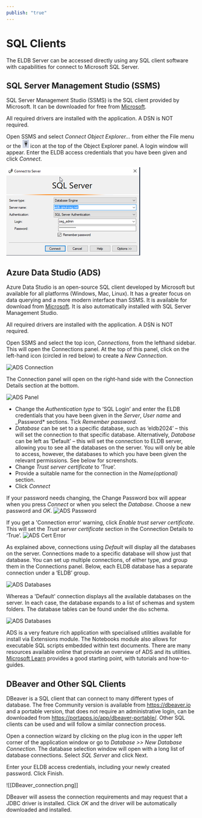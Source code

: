 ```yaml
---
publish: "true"
---
```

# SQL Clients

The ELDB Server can be accessed directly using any SQL client software with capabilities for connect to Microsoft SQL Server. 

## SQL Server Management Studio (SSMS)

SQL Server Management Studio (SSMS) is the SQL client provided by Microsoft. It can be downloaded for free from [Microsoft](<https://docs.microsoft.com/en-us/sql/ssms/download-sql-server-management-studio-ssms?view=sql-server-ver15>).

All required drivers are installed with the application. A DSN is NOT required.

Open SSMS and select *Connect Object Explorer…* from either the File menu or the ![](../_img/Connecting/SSMS_connection_button.png) icon at the top of the Object Explorer panel. A login window will appear. Enter the ELDB access credentials that you have been given and click *Connect*.

![SSMS login](../_img/Connecting/SSMS_login.png)

## Azure Data Studio (ADS)

Azure Data Studio is an open-source SQL client developed by Microsoft but available for all platforms (Windows, Mac, Linux). It has a greater focus on data querying and a more modern interface than SSMS. It is available for download from [Microsoft](<https://learn.microsoft.com/en-us/sql/azure-data-studio/download-azure-data-studio?view=sql-server-ver16&tabs=redhat-install%2Credhat-uninstall>). It is also automatically installed with SQL Server Management Studio.

All required drivers are installed with the application. A DSN is NOT required.

Open SSMS and select the top icon, *Connections*, from the lefthand sidebar. This will open the Connections panel. At the top of this panel, click on the left-hand icon (circled in red below) to create a *New Connection*.

![ADS Connection](ADS_connection_SS.png)

The Connection panel will open on the right-hand side with the Connection Details section at the bottom.

![ADS Panel](ADS_connection_panel.png)

- Change the *Authentication type* to ‘SQL Login’ and enter the ELDB credentials that you have been given in the *Server*, *User name* and _Password* sections. Tick *Remember password*.
- *Database* can be set to a specific database, such as ‘eldb2024’ – this will set the connection to that specific database. Alternatively, *Database* can be left as ‘Default’ – this will set the connection to ELDB server, allowing you to see all the databases on the server. You will only be able to access, however, the databases to which you have been given the relevant permissions. See below for screenshots.
- Change *Trust server certificate* to ‘True’.
- Provide a suitable name for the connection in the *Name(optional)* section.
- Click *Connect*

If your password needs changing, the Change Password box will appear when you press *Connect* or when you select the *Database*. Choose a new password and *OK*. 
![ADS Password](ADS_password.png)

If you get a 'Connection error' warning, click *Enable trust server certificate*. This will set the *Trust server certificate* section in the Connection Details to ‘True’.
![ADS Cert Error](ADS_trust_cert.png)
 
As explained above, connections using *Default* will display all the databases on the server. Connections made to a specific database will show just that database. You can set up multiple connections, of either type, and group them in the Connections panel. Below, each ELDB database has a separate connection under a ‘ELDB’ group.

![ADS Databases](ADS_table_tree.png)

Whereas a 'Default' connection displays all the available databases on the server.  In each case, the database expands to a list of schemas and system folders. The database tables can be found under the `dbo` schema.

![ADS Databases](ADS_db_tree.png)

ADS is a very feature rich application with specialised utilities available for install via Extensions module. The Notebooks module also allows for executable SQL scripts embedded within text documents. There are many resources available online that provide an overview of ADS and its utilities. [Microsoft Learn](<https://learn.microsoft.com/en-us/sql/azure-data-studio/what-is-azure-data-studio?view=sql-server-ver16>) provides a good starting point, with tutorials and how-to-guides. 

## DBeaver and Other SQL Clients

DBeaver is a SQL client that can connect to many different types of database. The free Community version is available from <https://dbeaver.io> and a portable version, that does not require an administrative login, can be downloaded from <https://portapps.io/app/dbeaver-portable/>. Other SQL clients can be used and will follow a similar connection process.

Open a connection wizard by clicking on the plug icon in the upper left corner of the application window or go to *Database >> New Database Connection*. The database selection window will open with a long list of database connections. Select *SQL Server* and click Next.

Enter your ELDB access credentials, including your newly created password. Click Finish.

![[DBeaver_connection.png]]

DBeaver will assess the connection requirements and may request that a JDBC driver is installed. Click *OK* and the driver will be automatically downloaded and installed.
